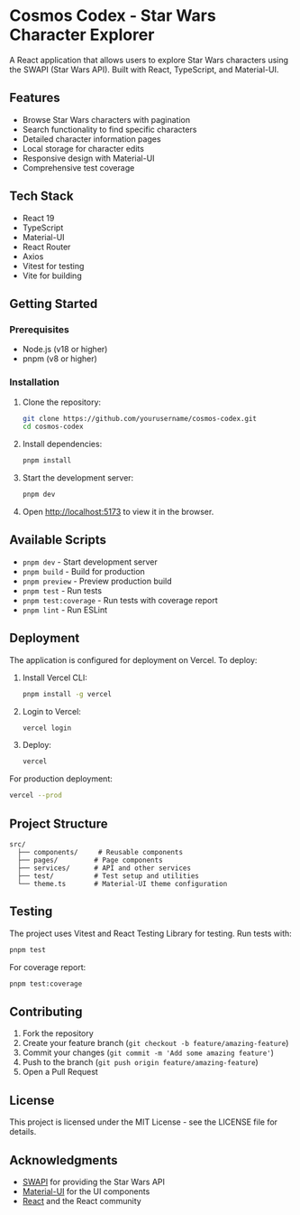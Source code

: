 # Cosmos Codex - Star Wars Character Explorer

A React application that allows users to explore Star Wars characters using the SWAPI (Star Wars API). Built with React, TypeScript, and Material-UI.

## Features

- Browse Star Wars characters with pagination
- Search functionality to find specific characters
- Detailed character information pages
- Local storage for character edits
- Responsive design with Material-UI
- Comprehensive test coverage

## Tech Stack

- React 19
- TypeScript
- Material-UI
- React Router
- Axios
- Vitest for testing
- Vite for building

## Getting Started

### Prerequisites

- Node.js (v18 or higher)
- pnpm (v8 or higher)

### Installation

1. Clone the repository:
   ```bash
   git clone https://github.com/yourusername/cosmos-codex.git
   cd cosmos-codex
   ```

2. Install dependencies:
   ```bash
   pnpm install
   ```

3. Start the development server:
   ```bash
   pnpm dev
   ```

4. Open [http://localhost:5173](http://localhost:5173) to view it in the browser.

## Available Scripts

- `pnpm dev` - Start development server
- `pnpm build` - Build for production
- `pnpm preview` - Preview production build
- `pnpm test` - Run tests
- `pnpm test:coverage` - Run tests with coverage report
- `pnpm lint` - Run ESLint

## Deployment

The application is configured for deployment on Vercel. To deploy:

1. Install Vercel CLI:
   ```bash
   pnpm install -g vercel
   ```

2. Login to Vercel:
   ```bash
   vercel login
   ```

3. Deploy:
   ```bash
   vercel
   ```

For production deployment:
```bash
vercel --prod
```

## Project Structure

```
src/
  ├── components/     # Reusable components
  ├── pages/         # Page components
  ├── services/      # API and other services
  ├── test/          # Test setup and utilities
  └── theme.ts       # Material-UI theme configuration
```

## Testing

The project uses Vitest and React Testing Library for testing. Run tests with:

```bash
pnpm test
```

For coverage report:

```bash
pnpm test:coverage
```

## Contributing

1. Fork the repository
2. Create your feature branch (`git checkout -b feature/amazing-feature`)
3. Commit your changes (`git commit -m 'Add some amazing feature'`)
4. Push to the branch (`git push origin feature/amazing-feature`)
5. Open a Pull Request

## License

This project is licensed under the MIT License - see the LICENSE file for details.

## Acknowledgments

- [SWAPI](https://swapi.dev/) for providing the Star Wars API
- [Material-UI](https://mui.com/) for the UI components
- [React](https://reactjs.org/) and the React community